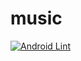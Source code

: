 # music
[![Android Lint](https://github.com/mugunthankumar-erpl/music/actions/workflows/android-lint.yml/badge.svg?branch=master)](https://github.com/mugunthankumar-erpl/music/actions/workflows/android-lint.yml)
